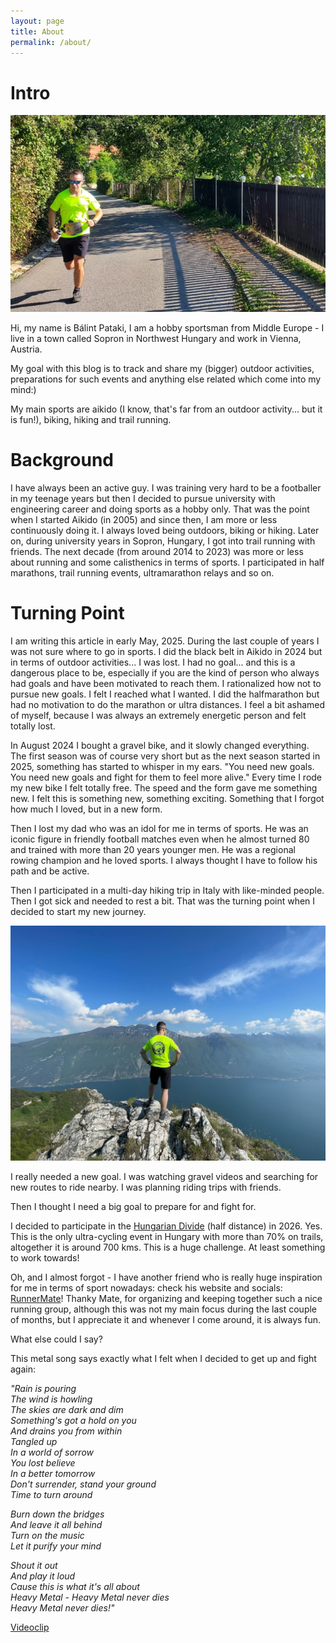 ```yaml
---
layout: page
title: About
permalink: /about/
---
```


# Intro

![](/assets/selmec_trail.png)

Hi, my name is Bálint Pataki, I am a hobby sportsman from Middle Europe - I live in a town called Sopron in Northwest Hungary and work in Vienna, Austria.

My goal with this blog is to track and share my (bigger) outdoor activities, preparations for such events and anything else related which come into my mind:)

My main sports are aikido (I know, that's far from an outdoor activity... but it is fun!), biking, hiking and trail running.

# Background
I have always been an active guy.
I was training very hard to be a footballer in my teenage years but then I decided to pursue university with engineering career and doing sports as a hobby only. That was the point when I started Aikido (in 2005) and since then, I am more or less continuously doing it.
I always loved being outdoors, biking or hiking. Later on, during university years in Sopron, Hungary, I got into trail running with friends.
The next decade (from around 2014 to 2023) was more or less about running and some calisthenics in terms of sports. I participated in half marathons, trail running events, ultramarathon relays and so on. 

# Turning Point
I am writing this article in early May, 2025.
During the last couple of years I was not sure where to go in sports. I did the black belt in Aikido in 2024 but in terms of outdoor activities... I was lost. I had no goal... and this is a dangerous place to be, especially if you are the kind of person who always had goals and have been motivated to reach them.
I rationalized how not to pursue new goals. I felt I reached what I wanted. I did the halfmarathon but had no motivation to do the marathon or ultra distances. I feel a bit ashamed of myself, because I was always an extremely energetic person and felt totally lost.

In August 2024 I bought a gravel bike, and it slowly changed everything. The first season was of course very short but as the next season started in 2025, something has started to whisper in my ears. "You need new goals. You need new goals and fight for them to feel more alive."
Every time I rode my new bike I felt totally free. The speed and the form gave me something new. I felt this is something new, something exciting. Something that I forgot how much I loved, but in a new form.

Then I lost my dad who was an idol for me in terms of sports. He was an iconic figure in friendly football matches even when he almost turned 80 and trained with more than 20 years younger men. He was a regional rowing champion and he loved sports. I always thought I have to follow his path and be active.

Then I participated in a multi-day hiking trip in Italy with like-minded people. 
Then I got sick and needed to rest a bit. 
That was the turning point when I decided to start my new journey.

![](./assets/garda.png)

I really needed a new goal. I was watching gravel videos and searching for new routes to ride nearby. I was planning riding trips with friends. 

Then I thought I need a big goal to prepare for and fight for.

I decided to participate in the [Hungarian Divide](https://klnd.eu/hungarian-divide-en/) (half distance) in 2026. Yes. This is the only ultra-cycling event in Hungary with more than 70% on trails, altogether it is around 700 kms.
This is a huge challenge. At least something to work towards!

Oh, and I almost forgot - I have another friend who is really huge inspiration for me in terms of sport nowadays: check his website and socials: [RunnerMate](runnermate.eu)! Thanky Mate, for organizing and keeping together such a nice running group, although this was not my main focus during the last couple of months, but I appreciate it and whenever I come around, it is always fun.

What else could I say?

This metal song says exactly what I felt when I decided to get up and fight again:

<i>"Rain is pouring  
The wind is howling  
The skies are dark and dim  
Something's got a hold on you  
And drains you from within  
Tangled up  
In a world of sorrow  
You lost believe  
In a better tomorrow  
Don't surrender, stand your ground  
Time to turn around  </i>

<i>Burn down the bridges  
And leave it all behind  
Turn on the music  
Let it purify your mind  </i>

<i>Shout it out  
And play it loud  
Cause this is what it's all about  
Heavy Metal - Heavy Metal never dies  
Heavy Metal never dies!"</i>

[Videoclip](https://www.youtube.com/watch?v=ZRpdjXNl5BM)

